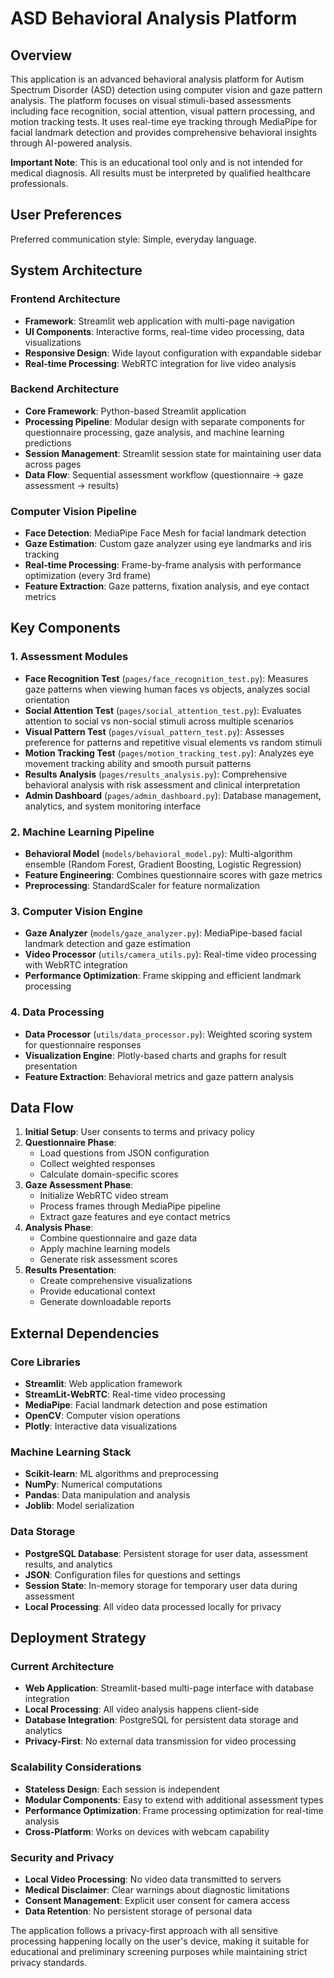 # ASD Behavioral Analysis Platform

## Overview

This application is an advanced behavioral analysis platform for Autism Spectrum Disorder (ASD) detection using computer vision and gaze pattern analysis. The platform focuses on visual stimuli-based assessments including face recognition, social attention, visual pattern processing, and motion tracking tests. It uses real-time eye tracking through MediaPipe for facial landmark detection and provides comprehensive behavioral insights through AI-powered analysis.

**Important Note**: This is an educational tool only and is not intended for medical diagnosis. All results must be interpreted by qualified healthcare professionals.

## User Preferences

Preferred communication style: Simple, everyday language.

## System Architecture

### Frontend Architecture
- **Framework**: Streamlit web application with multi-page navigation
- **UI Components**: Interactive forms, real-time video processing, data visualizations
- **Responsive Design**: Wide layout configuration with expandable sidebar
- **Real-time Processing**: WebRTC integration for live video analysis

### Backend Architecture
- **Core Framework**: Python-based Streamlit application
- **Processing Pipeline**: Modular design with separate components for questionnaire processing, gaze analysis, and machine learning predictions
- **Session Management**: Streamlit session state for maintaining user data across pages
- **Data Flow**: Sequential assessment workflow (questionnaire → gaze assessment → results)

### Computer Vision Pipeline
- **Face Detection**: MediaPipe Face Mesh for facial landmark detection
- **Gaze Estimation**: Custom gaze analyzer using eye landmarks and iris tracking
- **Real-time Processing**: Frame-by-frame analysis with performance optimization (every 3rd frame)
- **Feature Extraction**: Gaze patterns, fixation analysis, and eye contact metrics

## Key Components

### 1. Assessment Modules
- **Face Recognition Test** (`pages/face_recognition_test.py`): Measures gaze patterns when viewing human faces vs objects, analyzes social orientation
- **Social Attention Test** (`pages/social_attention_test.py`): Evaluates attention to social vs non-social stimuli across multiple scenarios
- **Visual Pattern Test** (`pages/visual_pattern_test.py`): Assesses preference for patterns and repetitive visual elements vs random stimuli
- **Motion Tracking Test** (`pages/motion_tracking_test.py`): Analyzes eye movement tracking ability and smooth pursuit patterns
- **Results Analysis** (`pages/results_analysis.py`): Comprehensive behavioral analysis with risk assessment and clinical interpretation
- **Admin Dashboard** (`pages/admin_dashboard.py`): Database management, analytics, and system monitoring interface

### 2. Machine Learning Pipeline
- **Behavioral Model** (`models/behavioral_model.py`): Multi-algorithm ensemble (Random Forest, Gradient Boosting, Logistic Regression)
- **Feature Engineering**: Combines questionnaire scores with gaze metrics
- **Preprocessing**: StandardScaler for feature normalization

### 3. Computer Vision Engine
- **Gaze Analyzer** (`models/gaze_analyzer.py`): MediaPipe-based facial landmark detection and gaze estimation
- **Video Processor** (`utils/camera_utils.py`): Real-time video processing with WebRTC integration
- **Performance Optimization**: Frame skipping and efficient landmark processing

### 4. Data Processing
- **Data Processor** (`utils/data_processor.py`): Weighted scoring system for questionnaire responses
- **Visualization Engine**: Plotly-based charts and graphs for result presentation
- **Feature Extraction**: Behavioral metrics and gaze pattern analysis

## Data Flow

1. **Initial Setup**: User consents to terms and privacy policy
2. **Questionnaire Phase**: 
   - Load questions from JSON configuration
   - Collect weighted responses
   - Calculate domain-specific scores
3. **Gaze Assessment Phase**:
   - Initialize WebRTC video stream
   - Process frames through MediaPipe pipeline
   - Extract gaze features and eye contact metrics
4. **Analysis Phase**:
   - Combine questionnaire and gaze data
   - Apply machine learning models
   - Generate risk assessment scores
5. **Results Presentation**:
   - Create comprehensive visualizations
   - Provide educational context
   - Generate downloadable reports

## External Dependencies

### Core Libraries
- **Streamlit**: Web application framework
- **StreamLit-WebRTC**: Real-time video processing
- **MediaPipe**: Facial landmark detection and pose estimation
- **OpenCV**: Computer vision operations
- **Plotly**: Interactive data visualizations

### Machine Learning Stack
- **Scikit-learn**: ML algorithms and preprocessing
- **NumPy**: Numerical computations
- **Pandas**: Data manipulation and analysis
- **Joblib**: Model serialization

### Data Storage
- **PostgreSQL Database**: Persistent storage for user data, assessment results, and analytics
- **JSON**: Configuration files for questions and settings
- **Session State**: In-memory storage for temporary user data during assessment
- **Local Processing**: All video data processed locally for privacy

## Deployment Strategy

### Current Architecture
- **Web Application**: Streamlit-based multi-page interface with database integration
- **Local Processing**: All video analysis happens client-side
- **Database Integration**: PostgreSQL for persistent data storage and analytics
- **Privacy-First**: No external data transmission for video processing

### Scalability Considerations
- **Stateless Design**: Each session is independent
- **Modular Components**: Easy to extend with additional assessment types
- **Performance Optimization**: Frame processing optimization for real-time analysis
- **Cross-Platform**: Works on devices with webcam capability

### Security and Privacy
- **Local Video Processing**: No video data transmitted to servers
- **Medical Disclaimer**: Clear warnings about diagnostic limitations
- **Consent Management**: Explicit user consent for camera access
- **Data Retention**: No persistent storage of personal data

The application follows a privacy-first approach with all sensitive processing happening locally on the user's device, making it suitable for educational and preliminary screening purposes while maintaining strict privacy standards.